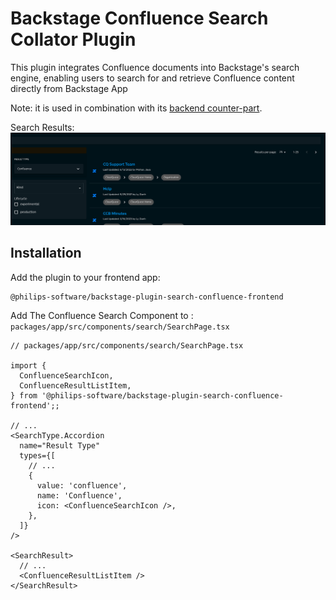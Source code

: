 # Backstage Confluence Search Collator Plugin

This plugin integrates Confluence documents into Backstage's search engine, enabling users to search for and retrieve Confluence content directly from Backstage App

Note: it is used in combination with its [backend counter-part](../search-confluence-backend/README.md).

Search Results:
![Search results](./docs/confluence.png)

## Installation

Add the plugin to your frontend app:

```
@philips-software/backstage-plugin-search-confluence-frontend
```

Add The Confluence Search Component to : `packages/app/src/components/search/SearchPage.tsx `

```tsx
// packages/app/src/components/search/SearchPage.tsx

import {
  ConfluenceSearchIcon,
  ConfluenceResultListItem,
} from '@philips-software/backstage-plugin-search-confluence-frontend';;

// ...
<SearchType.Accordion
  name="Result Type"
  types={[
    // ...
    {
      value: 'confluence',
      name: 'Confluence',
      icon: <ConfluenceSearchIcon />,
    },
  ]}
/>

<SearchResult>
  // ...
  <ConfluenceResultListItem />
</SearchResult>
```
